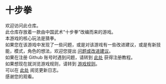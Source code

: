 # 十步拳
欢迎访问此仓库。  
此仓库存放着一款由中国武术“十步拳”改编而来的游戏。  
本游戏的核心玩法是猜拳。  
如果您在该游戏中发现了一些问题，或是对该游戏有一些改进建议，或是有新技能，模式，角色的想法，欢迎您提出 [问题或改进建议](https://github.com/Tr4velt0Here/shibuquan/issues/new/choose)。  
如果在注册 Github 账号时遇到问题，请转到 [此处](https://blog.csdn.net/m0_59188912/article/details/124912340) 获得注册教程。  
如果想现在就浏览游戏规则，请转到 [游戏规则](https://github.com/Tr4velt0Here/shibuquan/blob/main/%E5%8D%81%E6%AD%A5%E6%8B%B3%E5%B1%95%E7%A4%BA.md)。  
可以在 [此处](https://github.com/Tr4velt0Here/shibuquan/releases) 阅览更新日志。  
感谢您的观看。
